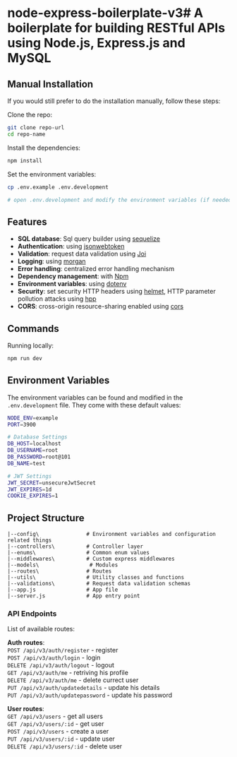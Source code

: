 # node-express-boilerplate-v3# A boilerplate for building RESTful APIs using Node.js, Express.js and MySQL

## Manual Installation

If you would still prefer to do the installation manually, follow these steps:

Clone the repo:

```bash
git clone repo-url
cd repo-name
```

Install the dependencies:

```bash
npm install
```

Set the environment variables:

```bash
cp .env.example .env.development

# open .env.development and modify the environment variables (if needed)
```
## Features

- **SQL database**: Sql query builder using [sequelize](https://sequelize.org/)
- **Authentication**: using [jsonwebtoken](https://jwt.io)
- **Validation**: request data validation using [Joi](https://github.com/hapijs/joi)
- **Logging**: using [morgan](https://github.com/expressjs/morgan)
- **Error handling**: centralized error handling mechanism
- **Dependency management**: with [Npm](https://docs.npmjs.com)
- **Environment variables**: using [dotenv](https://github.com/motdotla/dotenv)
- **Security**: set security HTTP headers using [helmet](https://helmetjs.github.io), HTTP parameter pollution attacks using [hpp](https://github.com/analog-nico/hpp)
- **CORS**: cross-origin resource-sharing enabled using [cors](https://github.com/expressjs/cors)

## Commands

Running locally:

```bash
npm run dev
```

## Environment Variables

The environment variables can be found and modified in the `.env.development` file. They come with these default values:

```bash
NODE_ENV=example
PORT=3900

# Database Settings
DB_HOST=localhost
DB_USERNAME=root
DB_PASSWORD=root@101
DB_NAME=test

# JWT Settings
JWT_SECRET=unsecureJwtSecret
JWT_EXPIRES=1d
COOKIE_EXPIRES=1
```

## Project Structure
```
|--config\               # Environment variables and configuration related things
|--controllers\          # Controller layer
|--enums\                # Common enum values
|--middlewares\          # Custom express middlewares
|--models\                # Modules
|--routes\               # Routes
|--utils\                # Utility classes and functions
|--validations\          # Request data validation schemas
|--app.js                # App file
|--server.js             # App entry point
```

### API Endpoints

List of available routes:

**Auth routes**:\
`POST /api/v3/auth/register` - register\
`POST /api/v3/auth/login` - login\
`DELETE /api/v3/auth/logout` - logout\
`GET /api/v3/auth/me` - retriving his profile\
`DELETE /api/v3/auth/me` - delete currect user\
`PUT /api/v3/auth/updatedetails` - update his details\
`PUT /api/v3/auth/updatepassword` - update his password

**User routes**:\
`GET /api/v3/users` - get all users\
`GET /api/v3/users/:id` - get user\
`POST /api/v3/users` - create a user\
`PUT /api/v3/users/:id` - update user\
`DELETE /api/v3/users/:id` - delete user
